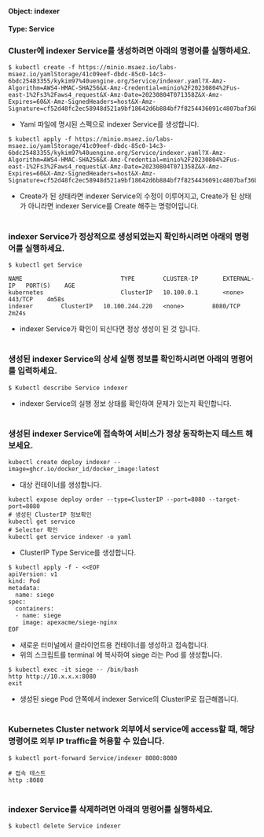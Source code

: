 
#### Object: indexer
#### Type: Service

### Cluster에 indexer Service를 생성하려면 아래의 명령어를 실행하세요.

```
$ kubectl create -f https://minio.msaez.io/labs-msaez.io/yamlStorage/41c09eef-dbdc-85c0-14c3-6bdc25483355/kykim97%40uengine.org/Service/indexer.yaml?X-Amz-Algorithm=AWS4-HMAC-SHA256&X-Amz-Credential=minio%2F20230804%2Fus-east-1%2Fs3%2Faws4_request&X-Amz-Date=20230804T071358Z&X-Amz-Expires=60&X-Amz-SignedHeaders=host&X-Amz-Signature=cf52d48fc2ec58948d521a9bf18642d6b884bf7f8254436091c4807baf36b311
```
- Yaml 파일에 명시된 스펙으로 indexer Service를 생성합니다.  

```
$ kubectl apply -f https://minio.msaez.io/labs-msaez.io/yamlStorage/41c09eef-dbdc-85c0-14c3-6bdc25483355/kykim97%40uengine.org/Service/indexer.yaml?X-Amz-Algorithm=AWS4-HMAC-SHA256&X-Amz-Credential=minio%2F20230804%2Fus-east-1%2Fs3%2Faws4_request&X-Amz-Date=20230804T071358Z&X-Amz-Expires=60&X-Amz-SignedHeaders=host&X-Amz-Signature=cf52d48fc2ec58948d521a9bf18642d6b884bf7f8254436091c4807baf36b311
```
- Create가 된 상태라면 indexer Service의 수정이 이루어지고, Create가 된 상태가 아니라면 indexer Service를 Create 해주는 명령어입니다.
#

### indexer Service가 정상적으로 생성되었는지 확인하시려면 아래의 명령어를 실행하세요.

```
$ kubectl get Service

NAME                            TYPE        CLUSTER-IP       EXTERNAL-IP   PORT(S)    AGE
kubernetes                      ClusterIP   10.100.0.1       <none>        443/TCP    4m58s
indexer        ClusterIP   10.100.244.220   <none>        8080/TCP   2m24s

```
- indexer Service가 확인이 되신다면 정상 생성이 된 것 입니다.
#

### 생성된 indexer Service의 상세 실행 정보를 확인하시려면 아래의 명령어를 입력하세요.

```
$ Kubectl describe Service indexer
```
- indexer Service의 실행 정보 상태를 확인하여 문제가 있는지 확인합니다.
#

### 생성된 indexer Service에 접속하여 서비스가 정상 동작하는지 테스트 해보세요.

```
kubectl create deploy indexer --image=ghcr.io/docker_id/docker_image:latest
```
- 대상 컨테이너를 생성합니다.  

```
kubectl expose deploy order --type=ClusterIP --port=8080 --target-port=8080
# 생성된 ClusterIP 정보확인
kubectl get service 
# Selector 확인
kubectl get service indexer -o yaml
```
- ClusterIP Type Service를 생성합니다.

```
$ kubectl apply -f - <<EOF
apiVersion: v1
kind: Pod
metadata:
  name: siege
spec:
  containers:
  - name: siege
    image: apexacme/siege-nginx
EOF
```
- 새로운 터미널에서 클라이언트용 컨테이너를 생성하고 접속합니다.
- 위의 스크립트를 terminal 에 복사하여 siege 라는 Pod 를 생성합니다.  

```
$ kubectl exec -it siege -- /bin/bash
http http://10.x.x.x:8080
exit
```
- 생성된 siege Pod 안쪽에서 indexer Service의 ClusterIP로 접근해봅니다.
#

### Kubernetes Cluster network 외부에서 service에 access할 때, 해당 명령어로 외부 IP traffic을 허용할 수 있습니다.

```
$ kubectl port-forward Service/indexer 8080:8080

# 접속 테스트
http :8080
```
#

### indexer Service를 삭제하려면 아래의 명령어를 실행하세요.

```
$ kubectl delete Service indexer
```
#

